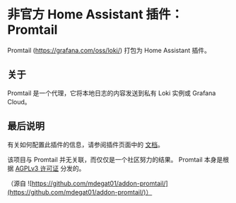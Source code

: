 # 非官方 Home Assistant 插件：Promtail

Promtail (<https://grafana.com/oss/loki/>) 打包为 Home Assistant 插件。

## 关于

Promtail 是一个代理，它将本地日志的内容发送到私有 Loki 实例或 Grafana Cloud。

## 最后说明

有关如何配置此插件的信息，请参阅插件页面中的
[文档](DOCS.md)。

该项目与 Promtail 并无关联，而仅仅是一个社区努力的结果。
Promtail 本身是根据
[AGPLv3 许可证](https://www.gnu.org/licenses/agpl-3.0.de.html) 分发的。

（源自
![https://github.com/mdegat01/addon-promtail/](https://github.com/mdegat01/addon-promtail/)）